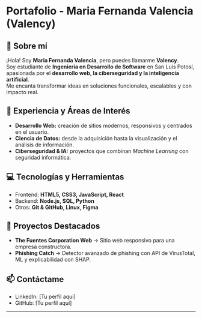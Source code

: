# Portafolio - Maria Fernanda Valencia (Valency)

## 👋 Sobre mí  
¡Hola! Soy **Maria Fernanda Valencia**, pero puedes llamarme **Valency**.  
Soy estudiante de **Ingeniería en Desarrollo de Software** en San Luis Potosí, apasionada por el **desarrollo web, la ciberseguridad y la inteligencia artificial**.  
Me encanta transformar ideas en soluciones funcionales, escalables y con impacto real.  

## 🚀 Experiencia y Áreas de Interés  
- **Desarrollo Web:** creación de sitios modernos, responsivos y centrados en el usuario.  
- **Ciencia de Datos:** desde la adquisición hasta la visualización y el análisis de información.  
- **Ciberseguridad & IA:** proyectos que combinan *Machine Learning* con seguridad informática.  

## 💻 Tecnologías y Herramientas  
- Frontend: **HTML5, CSS3, JavaScript, React**  
- Backend: **Node.js, SQL, Python**  
- Otros: **Git & GitHub, Linux, Figma**  

## 📂 Proyectos Destacados  
- **The Fuentes Corporation Web** → Sitio web responsivo para una empresa constructora.  
- **Phishing Catch** → Detector avanzado de phishing con API de VirusTotal, ML y explicabilidad con SHAP.  

## 📫 Contáctame  
- LinkedIn: [Tu perfil aquí]  
- GitHub: [Tu perfil aquí]  

---
